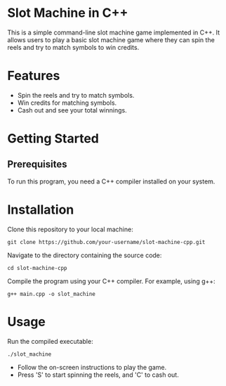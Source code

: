 # Slot Machine in C++

This is a simple command-line slot machine game implemented in C++. It allows users to play a basic slot machine game where they can spin the reels and try to match symbols to win credits.

# Features

* Spin the reels and try to match symbols.
* Win credits for matching symbols.
* Cash out and see your total winnings.


# Getting Started

## Prerequisites
To run this program, you need a C++ compiler installed on your system.

# Installation
Clone this repository to your local machine:

`
git clone https://github.com/your-username/slot-machine-cpp.git
`

Navigate to the directory containing the source code:

`
cd slot-machine-cpp
`

Compile the program using your C++ compiler. For example, using g++:

`
g++ main.cpp -o slot_machine
`

# Usage
Run the compiled executable:

`
./slot_machine
`

* Follow the on-screen instructions to play the game.
* Press 'S' to start spinning the reels, and 'C' to cash out.